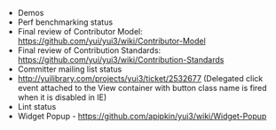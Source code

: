 * Demos
* Perf benchmarking status
* Final review of Contributor Model: https://github.com/yui/yui3/wiki/Contributor-Model
* Final review of Contribution Standards: https://github.com/yui/yui3/wiki/Contribution-Standards
* Committer mailing list status
* http://yuilibrary.com/projects/yui3/ticket/2532677 (Delegated click event attached to the View container with button class name is fired when it is disabled in IE)
* Lint status
* Widget Popup - https://github.com/apipkin/yui3/wiki/Widget-Popup